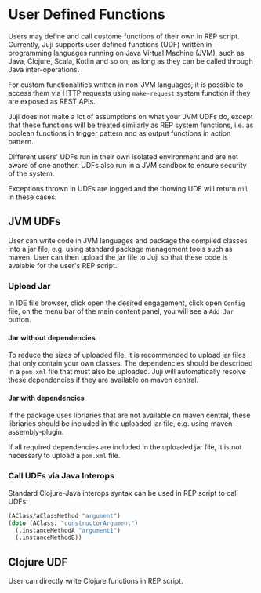 # User Defined Functions 

Users may define and call custome functions of their own in REP script. Currently, Juji supports user defined functions (UDF) written in programming languages running on Java Virtual Machine (JVM), such as Java, Clojure, Scala, Kotlin and so on, as long as they can be called through Java inter-operations. 

For custom functionalities written in non-JVM languages, it is possible to access them via HTTP requests using `make-request` system function if they are exposed as REST APIs.

Juji does not make a lot of assumptions on what your JVM UDFs do, except that these functions will be treated similarly as REP system functions, i.e. as boolean functions in trigger pattern and as output functions in action pattern.

Different users' UDFs run in their own isolated environment and are not aware of one another. UDFs also run in a JVM sandbox to ensure security of the system.

Exceptions thrown in UDFs are logged and the thowing UDF will return `nil` in these cases.

## JVM UDFs

User can write code in JVM languages and package the compiled classes into a jar file, e.g. using standard package management tools such as maven. User can then upload the jar file to Juji so that these code is avaiable for the user's REP script. 

### Upload Jar

In IDE file browser, click open the desired engagement, click open `Config` file, on the menu bar of the main content panel, you will see a `Add Jar` button. 

#### Jar without dependencies

To reduce the sizes of uploaded file, it is recommended to upload jar files that only contain your own classes. The dependencies should be described in a `pom.xml` file that must also be uploaded. Juji will automatically resolve these dependencies if they are available on maven central.

#### Jar with dependencies

If the package uses libriaries that are not available on maven central, these libriaries should be included in the uploaded jar file, e.g. using maven-assembly-plugin. 

If all required dependencies are included in the uploaded jar file, it is not necessary to upload a `pom.xml` file.

### Call UDFs via Java Interops

Standard Clojure-Java interops syntax can be used in REP script to call UDFs:

```Clojure
(AClass/aClassMethod "argument")
(doto (AClass. "constructorArgument")
  (.instanceMethodA "argument1")
  (.instanceMethodB))
```

## Clojure UDF

User can directly write Clojure functions in REP script.

